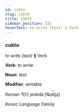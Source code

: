 ```yaml
---
id: cukto
slug: cukto
title: CUKTO
sidebar_position: 332
hoverText: to write (text) § Verb
---
```


### cukto

*to write (text)* **§** Verb

**Verb**: to write

**Noun**: text

**Modifier**: writable

Korean 적다 jeokda [t͡ɕʌ̹k̚t͈a̠]

*Koreic Language Family*